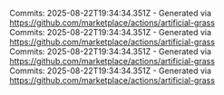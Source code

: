 Commits: 2025-08-22T19:34:34.351Z - Generated via https://github.com/marketplace/actions/artificial-grass
<br>
Commits: 2025-08-22T19:34:34.351Z - Generated via https://github.com/marketplace/actions/artificial-grass
<br>
Commits: 2025-08-22T19:34:34.351Z - Generated via https://github.com/marketplace/actions/artificial-grass
<br>
Commits: 2025-08-22T19:34:34.351Z - Generated via https://github.com/marketplace/actions/artificial-grass
<br>
